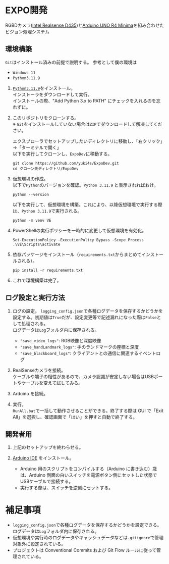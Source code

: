 # EXPO開発

RGBDカメラ([Intel Realsense D435](https://www.intelrealsense.com/depth-camera-d435/))と[Arduino UNO R4 Minima](https://docs.arduino.cc/hardware/uno-r4-minima/)を組み合わせたビジョン処理システム

## 環境構築
`Git`はインストール済みの前提で説明する。
参考として僕の環境は    
- `Windows 11`
- `Python3.11.9`

1. [`Python3.11.9`](https://www.python.org/downloads/release/python-3119/)をインストール。    
   インストーラをダウンロードして実行。    
   インストールの際、"Add Python 3.x to PATH" にチェックを入れるのを忘れずに。

2. このリポジトリをクローンする。    
   ※ `Git`をインストールしていない場合は`ZIP`でダウンロードして解凍してください。    
   
   エクスプローラでセットアップしたいディレクトリに移動し、「右クリック」→「ターミナルで開く」    
   以下を実行してクローンし、`ExpoDev`に移動する。
   ```
   git clone https://github.com/yuki4s/ExpoDev.git
   cd クローン先ディレクトリ/ExpoDev
   ```    

3. 仮想環境の作成。    
   以下で`Python`のバージョンを確認。`Python 3.11.9` と表示されればおけ。
   ```
   python --version
   ```
   以下を実行して、仮想環境を構築。これにより、以降仮想環境で実行する際は、`Python 3.11.9`で実行される。

   ```
   python -m venv VE
   ```

4. PowerShellの実行ポリシーを一時的に変更して仮想環境を有効化。
   ```
   Set-ExecutionPolicy -ExecutionPolicy Bypass -Scope Process
   .\VE\Scripts\activate
   ```

5. 依存パッケージをインストール（`requirements.txt`からまとめてインストールされる）。
   ```
   pip install -r requirements.txt
   ```

6. これで環境構築は完了。    
   

## ログ設定と実行方法
1. ログの設定。
   `logging_config.json`で各種ログデータを保存するかどうかを設定する。初期値は`True`だが、設定変更等で記述漏れになった際は`False`として処理される。    
   ログデータは`Log`フォルダ内に保存される。   
   - `"save_video_logs"`: RGB映像と深度映像    
   - `"save_handLandmark_logs"`: 手のランドマークの座標と深度    
   - `"save_blackboard_logs"`: クライアントとの通信に関連するイベントログ    

2. RealSenseカメラを接続。    
   ケーブルや端子の相性があるので、カメラ認識が安定しない場合はUSBポートやケーブルを変えて試してみる。

2. Arduino を接続。    

3. 実行。    
   `RunAll.bat`で一括して動作させることができる。終了する際は GUI で「Exit All」を選択し、確認画面で「はい」を押すと自動で終了する。


## 開発者用
1. 上記のセットアップを終わらせる。

2. [Arduino IDE](https://www.arduino.cc/en/software/) をインストール。    
   - Arduino 用のスクリプトをコンパイルする（Arduino に書き込む）歳は、Arduino 側面の白いスイッチを電源ボタン側にセットした状態でUSBケーブルで接続する。    
   - 実行する際は、スイッチを逆側にセットする。


# 補足事項
- `logging_config.json`で各種ログデータを保存するかどうかを設定できる。ログデータは`Log`フォルダ内に保存される。    
- 仮想環境や実行時のログデータやキャッシュデータなどは`.gitignore`で管理対象外に設定されている。    
- プロジェクトは Conventional Commits および Git Flow ルールに従って管理されている。